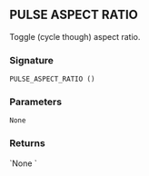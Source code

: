 ## PULSE ASPECT RATIO

Toggle (cycle though) aspect ratio.


### Signature

`PULSE_ASPECT_RATIO ()`


### Parameters

`None`


### Returns

\`None
\`